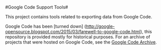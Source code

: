 #Google Code Support Tools#

This project contains tools related to exporting data from Google Code.

Google Code has been [turned down]
(http://google-opensource.blogspot.com/2015/03/farewell-to-google-code.html),
this repository is provided mostly for historical purposes. For an archive of
projects that were hosted on Google Code, see the
[Google Code Archive](https://code.google.com/archive).
